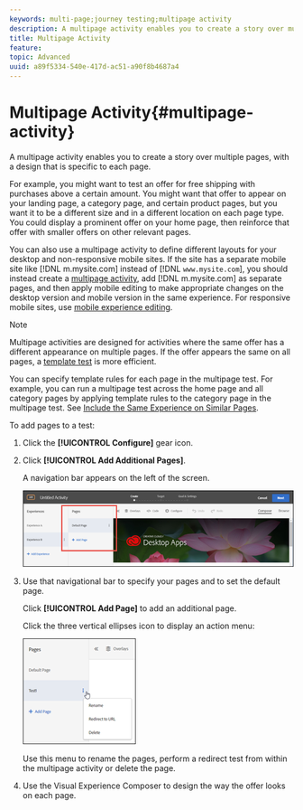 ```yaml
---
keywords: multi-page;journey testing;multipage activity
description: A multipage activity enables you to create a story over multiple pages, with a design that is specific to each page.
title: Multipage Activity
feature: 
topic: Advanced
uuid: a89f5334-540e-417d-ac51-a90f8b4687a4
---
```


# Multipage Activity{#multipage-activity}

A multipage activity enables you to create a story over multiple pages, with a design that is specific to each page.

For example, you might want to test an offer for free shipping with purchases above a certain amount. You might want that offer to appear on your landing page, a category page, and certain product pages, but you want it to be a different size and in a different location on each page type. You could display a prominent offer on your home page, then reinforce that offer with smaller offers on other relevant pages.

You can also use a multipage activity to define different layouts for your desktop and non-responsive mobile sites. If the site has a separate mobile site like [!DNL m.mysite.com] instead of [!DNL `www.mysite.com`], you should instead create a [multipage activity](../../c-experiences/c-visual-experience-composer/multipage-activity.md#concept_277E096063E14813AC5D8EDFA1D2ED48), add [!DNL m.mysite.com] as separate pages, and then apply mobile editing to make appropriate changes on the desktop version and mobile version in the same experience. For responsive mobile sites, use [mobile experience editing](../../c-experiences/c-visual-experience-composer/mobile-viewports.md#concept_8E45527C4ABC41D59AA3553BEDC76FA5).

>[!NOTE]
>
>Multipage activities are designed for activities where the same offer has a different appearance on multiple pages. If the offer appears the same on all pages, a [template test](../../c-experiences/c-visual-experience-composer/temtest.md#task_2539D51A18044F82B0D9895636546781) is more efficient.

You can specify template rules for each page in the multipage test. For example, you can run a multipage test across the home page and all category pages by applying template rules to the category page in the multipage test. See [Include the Same Experience on Similar Pages](../../c-experiences/c-visual-experience-composer/temtest.md#task_2539D51A18044F82B0D9895636546781).

To add pages to a test:

1. Click the **[!UICONTROL Configure]** gear icon. 
1. Click **[!UICONTROL Add Additional Pages]**.

   A navigation bar appears on the left of the screen.

   ![](assets/multipage_nav.png)

1. Use that navigational bar to specify your pages and to set the default page.

   Click **[!UICONTROL Add Page]** to add an additional page.

   Click the three vertical ellipses icon to display an action menu:

   ![](assets/multipage_menu.png)

   Use this menu to rename the pages, perform a redirect test from within the multipage activity or delete the page. 

1. Use the Visual Experience Composer to design the way the offer looks on each page.

